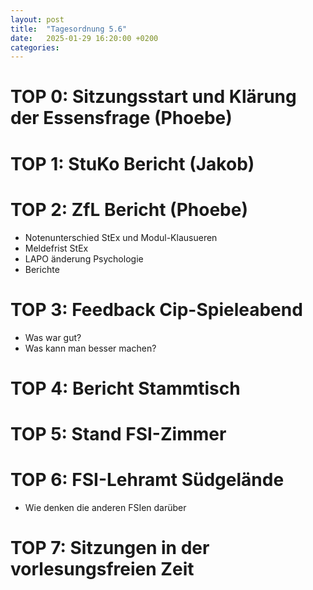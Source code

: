 ```yaml
---
layout: post
title:  "Tagesordnung 5.6"
date:   2025-01-29 16:20:00 +0200
categories: 
---
```


# TOP 0: Sitzungsstart und Klärung der Essensfrage (Phoebe)

# TOP 1: StuKo Bericht (Jakob)

# TOP 2: ZfL Bericht (Phoebe)
- Notenunterschied StEx und Modul-Klausueren
- Meldefrist StEx
- LAPO änderung Psychologie
- Berichte
  
# TOP 3: Feedback Cip-Spieleabend
- Was war gut?
- Was kann man besser machen?

# TOP 4: Bericht Stammtisch

# TOP 5: Stand FSI-Zimmer

# TOP 6: FSI-Lehramt Südgelände
- Wie denken die anderen FSIen darüber

# TOP 7: Sitzungen in der vorlesungsfreien Zeit
